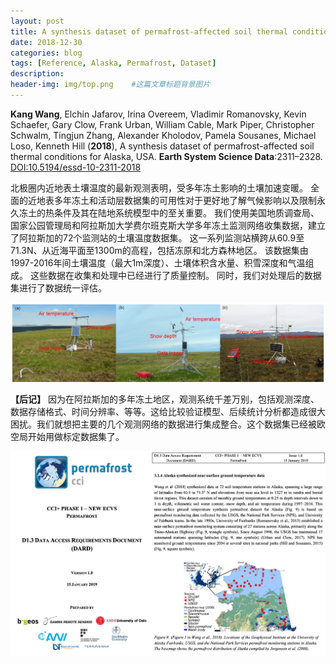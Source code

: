 ```yaml
---
layout: post
title: A synthesis dataset of permafrost-affected soil thermal conditions for Alaska, USA
date: 2018-12-30
categories: blog
tags: [Reference, Alaska, Permafrost, Dataset]
description: 
header-img: img/top.png    #这篇文章标题背景图片
---
```


**Kang Wang**, Elchin Jafarov, Irina Overeem, Vladimir Romanovsky, Kevin Schaefer, Gary Clow, Frank Urban, William Cable, Mark Piper, Christopher Schwalm, Tingjun Zhang, Alexander Kholodov, Pamela Sousanes, Michael Loso, Kenneth Hill
(**2018**),
A synthesis dataset of permafrost-affected soil thermal conditions for Alaska, USA.
**Earth System Science Data**:2311–2328.
[DOI:10.5194/essd-10-2311-2018](https://doi.org/10.5194/essd-10-2311-2018)

北极圈内近地表土壤温度的最新观测表明，受多年冻土影响的土壤加速变暖。
全面的近地表多年冻土和活动层数据集的可用性对于更好地了解气候影响以及限制永久冻土的热条件及其在陆地系统模型中的至关重要。
我们使用美国地质调查局、国家公园管理局和阿拉斯加大学费尔班克斯大学多年冻土监测网络收集数据，建立了阿拉斯加的72个监测站的土壤温度数据集。
这一系列监测站横跨从60.9至71.3N、从近海平面至1300m的高程，包括冻原和北方森林地区。
该数据集由1997-2016年间土壤温度（最大1m深度）、土壤体积含水量、积雪深度和气温组成。
这些数据在收集和处理中已经进行了质量控制。
同时，我们对处理后的数据集进行了数据统一评估。

<center>
<p><img src="/img/essd-10-2311-2018-f02-web.png" align="center"></p>
</center>

**【后记】** 因为在阿拉斯加的多年冻土地区，观测系统千差万别，包括观测深度、数据存储格式、时间分辨率、等等。这给比较验证模型、后续统计分析都造成很大困扰。我们就想把主要的几个观测网络的数据进行集成整合。这个数据集已经被欧空局开始用做标定数据集了。

<center>
<p><img src="/img/essd-10-2311-2018-ECA-CCI.png" align="center"></p>
</center>
